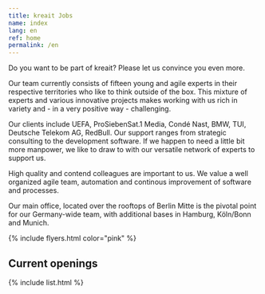 ```yaml
---
title: kreait Jobs
name: index
lang: en
ref: home
permalink: /en
---
```


Do you want to be part of kreait? Please let us convince you even more.

Our team currently consists of fifteen young and agile experts in their respective territories who like to think 
outside of the box. This mixture of experts and various innovative projects makes working with us rich in variety and - in a very positive way - challenging.

Our clients include UEFA, ProSiebenSat.1 Media, Condé Nast, BMW, TUI, Deutsche Telekom AG, RedBull. Our support ranges from strategic consulting to the development software. If we happen to need a little bit more manpower, we like to draw to with our versatile network of experts to support us.

High quality and contend colleagues are important to us. We value a well organized agile team, automation and continous improvement of software and processes.

Our main office, located over the rooftops of Berlin Mitte is the pivotal point for our Germany-wide team, with
additional bases in Hamburg, Köln/Bonn and Munich.

{% include flyers.html color="pink" %}

## Current openings

{% include list.html %}
